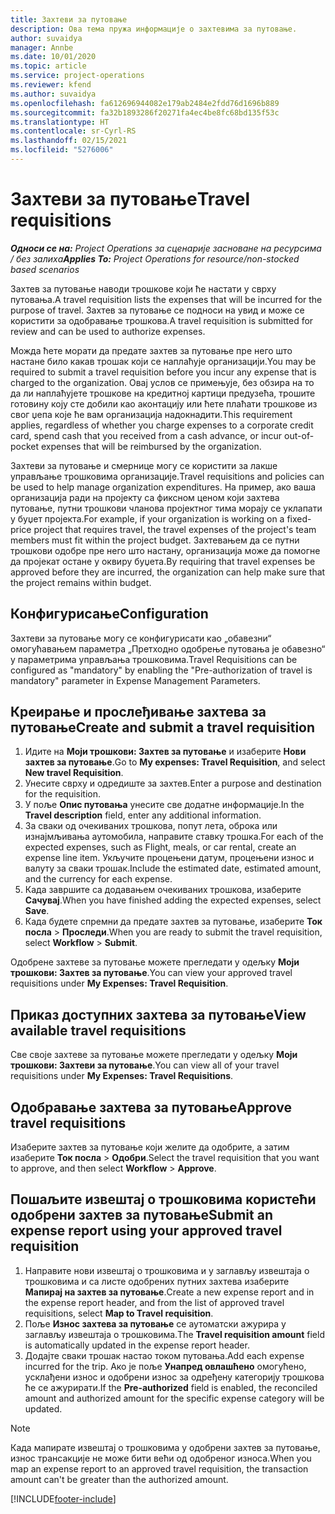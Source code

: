 ```yaml
---
title: Захтеви за путовање
description: Ова тема пружа информације о захтевима за путовање.
author: suvaidya
manager: Annbe
ms.date: 10/01/2020
ms.topic: article
ms.service: project-operations
ms.reviewer: kfend
ms.author: suvaidya
ms.openlocfilehash: fa612696944082e179ab2484e2fdd76d1696b889
ms.sourcegitcommit: fa32b1893286f20271fa4ec4be8fc68bd135f53c
ms.translationtype: HT
ms.contentlocale: sr-Cyrl-RS
ms.lasthandoff: 02/15/2021
ms.locfileid: "5276006"
---
```

# <a name="travel-requisitions"></a><span data-ttu-id="f1378-103">Захтеви за путовање</span><span class="sxs-lookup"><span data-stu-id="f1378-103">Travel requisitions</span></span>

<span data-ttu-id="f1378-104">_**Односи се на:** Project Operations за сценарије засноване на ресурсима / без залиха_</span><span class="sxs-lookup"><span data-stu-id="f1378-104">_**Applies To:** Project Operations for resource/non-stocked based scenarios_</span></span>

<span data-ttu-id="f1378-105">Захтев за путовање наводи трошкове који ће настати у сврху путовања.</span><span class="sxs-lookup"><span data-stu-id="f1378-105">A travel requisition lists the expenses that will be incurred for the purpose of travel.</span></span> <span data-ttu-id="f1378-106">Захтев за путовање се подноси на увид и може се користити за одобравање трошкова.</span><span class="sxs-lookup"><span data-stu-id="f1378-106">A travel requisition is submitted for review and can be used to authorize expenses.</span></span>

<span data-ttu-id="f1378-107">Можда ћете морати да предате захтев за путовање пре него што настане било какав трошак који се наплаћује организацији.</span><span class="sxs-lookup"><span data-stu-id="f1378-107">You may be required to submit a travel requisition before you incur any expense that is charged to the organization.</span></span> <span data-ttu-id="f1378-108">Овај услов се примењује, без обзира на то да ли наплаћујете трошкове на кредитној картици предузећа, трошите готовину коју сте добили као аконтацију или ћете плаћати трошкове из свог џепа које ће вам организација надокнадити.</span><span class="sxs-lookup"><span data-stu-id="f1378-108">This requirement applies, regardless of whether you charge expenses to a corporate credit card, spend cash that you received from a cash advance, or incur out-of-pocket expenses that will be reimbursed by the organization.</span></span>

<span data-ttu-id="f1378-109">Захтеви за путовање и смернице могу се користити за лакше управљање трошковима организације.</span><span class="sxs-lookup"><span data-stu-id="f1378-109">Travel requisitions and policies can be used to help manage organization expenditures.</span></span> <span data-ttu-id="f1378-110">На пример, ако ваша организација ради на пројекту са фиксном ценом који захтева путовање, путни трошкови чланова пројектног тима морају се уклапати у буџет пројекта.</span><span class="sxs-lookup"><span data-stu-id="f1378-110">For example, if your organization is working on a fixed-price project that requires travel, the travel expenses of the project's team members must fit within the project budget.</span></span> <span data-ttu-id="f1378-111">Захтевањем да се путни трошкови одобре пре него што настану, организација може да помогне да пројекат остане у оквиру буџета.</span><span class="sxs-lookup"><span data-stu-id="f1378-111">By requiring that travel expenses be approved before they are incurred, the organization can help make sure that the project remains within budget.</span></span>

## <a name="configuration"></a><span data-ttu-id="f1378-112">Конфигурисање</span><span class="sxs-lookup"><span data-stu-id="f1378-112">Configuration</span></span> 

<span data-ttu-id="f1378-113">Захтеви за путовање могу се конфигурисати као „обавезни“ омогућавањем параметра „Претходно одобрење путовања је обавезно“ у параметрима управљања трошковима.</span><span class="sxs-lookup"><span data-stu-id="f1378-113">Travel Requisitions can be configured as "mandatory" by enabling the "Pre-authorization of travel is mandatory" parameter in Expense Management Parameters.</span></span> 

## <a name="create-and-submit-a-travel-requisition"></a><span data-ttu-id="f1378-114">Креирање и прослеђивање захтева за путовање</span><span class="sxs-lookup"><span data-stu-id="f1378-114">Create and submit a travel requisition</span></span>

1. <span data-ttu-id="f1378-115">Идите на **Моји трошкови: Захтев за путовање** и изаберите **Нови захтев за путовање**.</span><span class="sxs-lookup"><span data-stu-id="f1378-115">Go to **My expenses: Travel Requisition**, and select **New travel Requisition**.</span></span>
2. <span data-ttu-id="f1378-116">Унесите сврху и одредиште за захтев.</span><span class="sxs-lookup"><span data-stu-id="f1378-116">Enter a purpose and destination for the requisition.</span></span>
3. <span data-ttu-id="f1378-117">У поље **Опис путовања** унесите све додатне информације.</span><span class="sxs-lookup"><span data-stu-id="f1378-117">In the  **Travel description** field, enter any additional information.</span></span> 
4. <span data-ttu-id="f1378-118">За сваки од очекиваних трошкова, попут лета, оброка или изнајмљивања аутомобила, направите ставку трошка.</span><span class="sxs-lookup"><span data-stu-id="f1378-118">For each of the expected expenses, such as Flight, meals, or car rental, create an expense line item.</span></span> <span data-ttu-id="f1378-119">Укључите процењени датум, процењени износ и валуту за сваки трошак.</span><span class="sxs-lookup"><span data-stu-id="f1378-119">Include the estimated date, estimated amount, and the currency for each expense.</span></span> 
5. <span data-ttu-id="f1378-120">Када завршите са додавањем очекиваних трошкова, изаберите **Сачувај**.</span><span class="sxs-lookup"><span data-stu-id="f1378-120">When you have finished adding the expected expenses, select **Save**.</span></span>
6. <span data-ttu-id="f1378-121">Када будете спремни да предате захтев за путовање, изаберите **Ток посла** > **Проследи**.</span><span class="sxs-lookup"><span data-stu-id="f1378-121">When you are ready to submit the travel requisition, select **Workflow** > **Submit**.</span></span>

<span data-ttu-id="f1378-122">Одобрене захтеве за путовање можете прегледати у одељку **Моји трошкови: Захтев за путовање**.</span><span class="sxs-lookup"><span data-stu-id="f1378-122">You can view your approved travel requisitions under **My Expenses: Travel Requisition**.</span></span> 

## <a name="view-available-travel-requisitions"></a><span data-ttu-id="f1378-123">Приказ доступних захтева за путовање</span><span class="sxs-lookup"><span data-stu-id="f1378-123">View available travel requisitions</span></span>

<span data-ttu-id="f1378-124">Све своје захтеве за путовање можете прегледати у одељку **Моји трошкови: Захтеви за путовање**.</span><span class="sxs-lookup"><span data-stu-id="f1378-124">You can view all of your travel requisitions under **My Expenses: Travel Requisitions**.</span></span>

## <a name="approve-travel-requisitions"></a><span data-ttu-id="f1378-125">Одобравање захтева за путовање</span><span class="sxs-lookup"><span data-stu-id="f1378-125">Approve travel requisitions</span></span>

<span data-ttu-id="f1378-126">Изаберите захтев за путовање који желите да одобрите, а затим изаберите **Ток посла** > **Одобри**.</span><span class="sxs-lookup"><span data-stu-id="f1378-126">Select the travel requisition that you want to approve, and then select **Workflow** > **Approve**.</span></span>  

## <a name="submit-an-expense-report-using-your-approved-travel-requisition"></a><span data-ttu-id="f1378-127">Пошаљите извештај о трошковима користећи одобрени захтев за путовање</span><span class="sxs-lookup"><span data-stu-id="f1378-127">Submit an expense report using your approved travel requisition</span></span>

1. <span data-ttu-id="f1378-128">Направите нови извештај о трошковима и у заглављу извештаја о трошковима и са листе одобрених путних захтева изаберите **Мапирај на захтев за путовање**.</span><span class="sxs-lookup"><span data-stu-id="f1378-128">Create a new expense report and in the expense report header, and from the list of approved travel requisitions, select **Map to Travel requisition**.</span></span>
2. <span data-ttu-id="f1378-129">Поље **Износ захтева за путовање** се аутоматски ажурира у заглављу извештаја о трошковима.</span><span class="sxs-lookup"><span data-stu-id="f1378-129">The **Travel requisition amount** field is automatically updated in the expense report header.</span></span>
3. <span data-ttu-id="f1378-130">Додајте сваки трошак настао током путовања.</span><span class="sxs-lookup"><span data-stu-id="f1378-130">Add each expense incurred for the trip.</span></span> <span data-ttu-id="f1378-131">Ако је поље **Унапред овлашћено** омогућено, усклађени износ и одобрени износ за одређену категорију трошкова ће се ажурирати.</span><span class="sxs-lookup"><span data-stu-id="f1378-131">If the **Pre-authorized** field is enabled, the reconciled amount and authorized amount for the specific expense category will be updated.</span></span>

> [!NOTE]
> <span data-ttu-id="f1378-132">Када мапирате извештај о трошковима у одобрени захтев за путовање, износ трансакције не може бити већи од одобреног износа.</span><span class="sxs-lookup"><span data-stu-id="f1378-132">When you map an expense report to an approved travel requisition, the transaction amount can't be greater than the authorized amount.</span></span> 


[!INCLUDE[footer-include](../includes/footer-banner.md)]